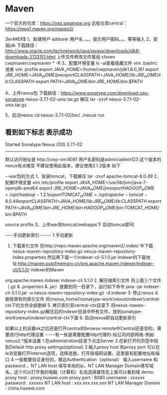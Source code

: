 ﻿# Maven
一个官方的仓库：https://oss.sonatype.org
远程仓库central：https://repo1.maven.org/maven2/

3er4#ER$
1、新建用户
adduser 用户名
。。。提示用户密码。。。等等输入
2、安装jdk
下载路径：http://www.oracle.com/technetwork/java/javase/downloads/jdk8-downloads-2133151.html
上传文件修改文件属组
chown cwpmaven:cwpmaven * -R
3、配置环境变量
ls -al查看隐藏文件
vim .bashrc 或者 vim .profile 
export JAVA_HOME=/home/cwpmaven/jdk1.8.0_161
export JRE_HOME=$JAVA_HOME/jre
export CLASSPATH=$JAVA_HOME/lib:$JRE_HOME/lib:$CLASSPATH
export PATH=$JAVA_HOME/bin:$JRE_HOME/bin:$PATH

4、上传nexus包
下载路径：https://www.sonatype.com/download-oss-sonatype
nexus-3.7.1-02-unix.tar.gz
解压
tar -zxvf nexus-3.7.1-02-unix.tar.gz

5、启动nexus
cd nexus-3.7.1-02/bin/
./nexus run

看到如下标志 表示成功
-------------------------------------------------

Started Sonatype Nexus OSS 3.7.1-02

-------------------------------------------------

默认访问地址是
http://cwp-vm:8081
用户名密码是admin/admin123
这个版本的nexus有点难受
不建议使用此版本，建议使用2.1.2版本 如下

--war包的方式
1、安装tomcat，下载解压
tar -zxvf apache-tomcat-8.0.49
2、配置环境变量
vim /etc/profile
export JAVA_HOME=/usr/lib/jvm/java-7-openjdk-amd64
export JRE_HOME=$JAVA_HOME/jre
export HADOOP_HOME=/opt/hadoop-1.2.1
export TOMCAT_HOME=/opt/apache-tomcat-8.0.49
export CLASSPATH=$JAVA_HOME/lib:$JRE_HOME/lib:$CLASSPATH
export PATH=$JAVA_HOME/bin:$JRE_HOME/bin:$HADOOP_HOME/bin:$TOMCAT_HOME/bin:$PATH

source profile
3、上传war到tomcat/webapps下
启动tomcat即可


----手动更新索引------
1.手动更新
1.  下载索引文件
在http://repo.maven.apache.org/maven2/.index/ 中下载
nexus-maven-repository-index.gz
nexus-maven-repository-index.properties
然后再下载一个indexer-cli-5.1.0.jar
indexer的下载地址:http://maven.outofmemory.cn/org.apache.maven.indexer/indexer-cli/5.1.0/
indexer的Maven

<dependency>
    <groupId>org.apache.maven.indexer</groupId>
    <artifactId>indexer-cli</artifactId>
    <version>5.1.0</version>
</dependency>
2.   解压缩索引文件
将上面三个文件（.gz & .properties & .jar）放置到同一目录下，运行如下命令
java -jar indexer-cli-5.1.0.jar -u nexus-maven-repository-index.gz -d indexer
3.   停止nexus
4.   删除原有的索引文件
将{nexus_home}\sonatype-work\nexus\indexer\central-ctx下的文件全部删掉
5.   拷贝索引至central-ctx目录下
将nexus-maven-repository-index.gz解压后的indexer目录中所有文件，放到sonatype-work\nexus\indexer\central-ctx下面
6.   启动nexus即自动更新索引

如果以上的设置ok之后还是打开central的browse remote中Central还是空的，需要进行http代理设置
-----有一些是需要配置http代理的-如公司内部网络-例如nexus2.*版本设置
1.在administration目录下点击Server
2.在新打开的页签中找到Default http proxy settings(optional)
3.输入proxy host 和proxy port 可以在ie浏览器打开Internet选项，选择连接，打开局域网设置，这里面有配置地址和端口
4.一般都要验证身份的，够远Authentication（optional） 输入username 和 password ，NT LAN host 填写本地的ip，NT LAN Manager Domain填写域名，这个可以打开我的电脑（计算机）右击选择属性在上面可以看到域
demo:
proxy host : proxy.huawei.com
proxy port : 8080
username  : xxxxxx
password : xxxxxx
NT LAN host : xxx.xxx.xxx.xxx
NT LAN Manager Domain : china.huawei.com
